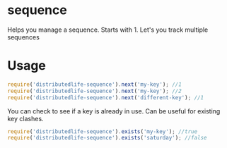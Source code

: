 # sequence
Helps you manage a sequence. Starts with 1. Let's you track multiple sequences

# Usage
```javascript
require('distributedlife-sequence').next('my-key'); //1
require('distributedlife-sequence').next('my-key'); //2
require('distributedlife-sequence').next('different-key'); //1
```

You can check to see if a key is already in use. Can be useful for existing key clashes.

```javascript
require('distributedlife-sequence').exists('my-key'); //true
require('distributedlife-sequence').exists('saturday'); //false
```